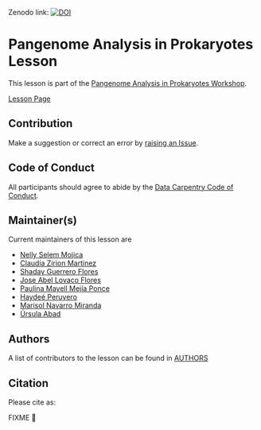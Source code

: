 Zenodo link:  [![DOI](https://zenodo.org/badge/DOI/10.5281/zenodo.7620503.svg)](https://doi.org/10.5281/zenodo.7620503)


# Pangenome Analysis in Prokaryotes Lesson

This lesson is part of the [Pangenome Analysis in Prokaryotes Workshop](https://czirion.github.io/pangenomics-workshop/).

[Lesson Page](https://paumayell.github.io/pangenomics/index.html)

## Contribution

Make a suggestion or correct an error by [raising an Issue](https://github.com/paumayell/pangenomics/issues).

## Code of Conduct

All participants should agree to abide by the [Data Carpentry Code of Conduct](http://www.datacarpentry.org/code-of-conduct/).

## Maintainer(s)
 
Current maintainers of this lesson are
 
* [Nelly Selem Mojica](https://github.com/nselem)
* [Claudia Zirion Martinez](https://github.com/Czirion)
* [Shaday Guerrero Flores](https://github.com/shadayguerrero)
* [Jose Abel Lovaco Flores](https://github.com/fabel134)
* [Paulina Mayell Mejía Ponce](https://github.com/paumayell)
* [Haydeé Peruyero](https://github.com/HaydeePeruyero)
* [Marisol Navarro Miranda](https://github.com/solnavss)
* [Úrsula Abad](https://github.com/aursula)

## Authors

A list of contributors to the lesson can be found in [AUTHORS](AUTHORS) 

## Citation

Please cite as:

FIXME 💢

